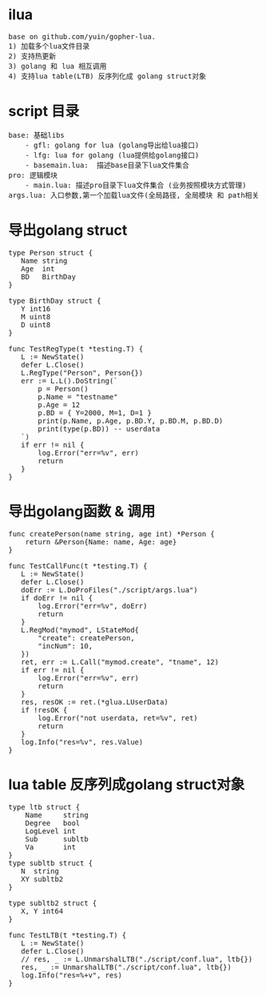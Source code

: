 # ilua
<pre>
base on github.com/yuin/gopher-lua. 
1) 加载多个lua文件目录
2) 支持热更新
3) golang 和 lua 相互调用
4) 支持lua table(LTB) 反序列化成 golang struct对象
</pre>

# script 目录
<pre>
base: 基础libs
	- gfl: golang for lua (golang导出给lua接口)
	- lfg: lua for golang (lua提供给golang接口)
	- basemain.lua:  描述base目录下lua文件集合
pro: 逻辑模块
	- main.lua: 描述pro目录下lua文件集合 (业务按照模块方式管理)
args.lua: 入口参数,第一个加载lua文件(全局路径, 全局模块 和 path相关)
</pre>

# 导出golang struct

<pre>
type Person struct {
​	Name string
​	Age  int
​	BD   BirthDay
}

type BirthDay struct {
​	Y int16
​	M uint8
​	D uint8
}

func TestRegType(t *testing.T) {
​	L := NewState()
​	defer L.Close()
​	L.RegType("Person", Person{})
​	err := L.L().DoString(`
​		p = Person()
​		p.Name = "testname"
​		p.Age = 12
​		p.BD = { Y=2000, M=1, D=1 }
​		print(p.Name, p.Age, p.BD.Y, p.BD.M, p.BD.D)
​		print(type(p.BD)) -- userdata
​	`)
​	if err != nil {
​		log.Error("err=%v", err)
​		return
​	}
}
</pre>

# 导出golang函数 & 调用
<pre>
func createPerson(name string, age int) *Person {
	return &Person{Name: name, Age: age}
}

func TestCallFunc(t *testing.T) {
​	L := NewState()
​	defer L.Close()
​	doErr := L.DoProFiles("./script/args.lua")
​	if doErr != nil {
​		log.Error("err=%v", doErr)
​		return
​	}
​	L.RegMod("mymod", LStateMod{
​		"create": createPerson,
​		"incNum": 10,
​	})
​	ret, err := L.Call("mymod.create", "tname", 12)
​	if err != nil {
​		log.Error("err=%v", err)
​		return
​	}
​	res, resOK := ret.(*glua.LUserData)
​	if !resOK {
​		log.Error("not userdata, ret=%v", ret)
​		return
​	}
​	log.Info("res=%v", res.Value)
}
</pre>

# lua table 反序列成golang struct对象
<pre>
type ltb struct {
	Name     string
	Degree   bool
	LogLevel int
	Sub      subltb
	Va       int
}
type subltb struct {
​	N  string
​	XY subltb2
}

type subltb2 struct {
​	X, Y int64
}

func TestLTB(t *testing.T) {
​	L := NewState()
​	defer L.Close()
​	// res, _ := L.UnmarshalLTB("./script/conf.lua", ltb{})
​	res, _ := UnmarshalLTB("./script/conf.lua", ltb{})
​	log.Info("res=%+v", res)
}
</pre>
